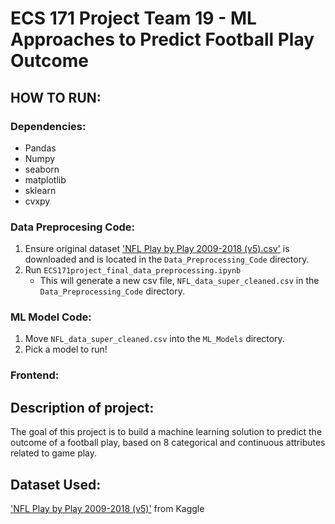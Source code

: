 # ECS 171 Project Team 19 - ML Approaches to Predict Football Play Outcome

## HOW TO RUN: 

### Dependencies: 

- Pandas
- Numpy
- seaborn
- matplotlib
- sklearn
- cvxpy



### Data Preprocesing Code: 
1.  Ensure original dataset ['NFL Play by Play 2009-2018 (v5).csv'](https://www.kaggle.com/datasets/maxhorowitz/nflplaybyplay2009to2016) is downloaded and is located in  the ```Data_Preprocessing_Code``` directory.
2. Run ```ECS171project_final_data_preprocessing.ipynb```
   - This will generate a new csv file, ```NFL_data_super_cleaned.csv``` in the ```Data_Preprocessing_Code``` directory.

### ML Model Code: 
1. Move ```NFL_data_super_cleaned.csv``` into the ```ML_Models``` directory.
2. Pick a model to run!

### Frontend: 


## Description of project:

The goal of this project is to build a machine learning solution to predict the outcome of a football play, based on 8 categorical and continuous attributes related to game play. 

## Dataset Used: 
['NFL Play by Play 2009-2018 (v5)'](https://www.kaggle.com/datasets/maxhorowitz/nflplaybyplay2009to2016) from Kaggle 
